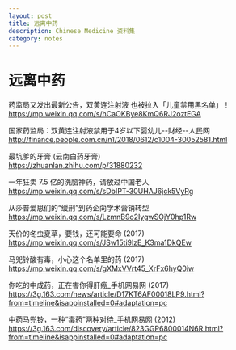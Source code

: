 ```yaml
---
layout: post
title: 远离中药
description: Chinese Medicine 资料集
category: notes
---
```


# 远离中药

药监局又发出最新公告，双黄连注射液 也被拉入「儿童禁用黑名单」！
https://mp.weixin.qq.com/s/hCaOKBye8KmQ6RJ2oztEGA

国家药监局：双黄连注射液禁用于4岁以下婴幼儿--财经--人民网  
http://finance.people.com.cn/n1/2018/0612/c1004-30052581.html

 
最坑爹的牙膏 (云南白药牙膏)  
https://zhuanlan.zhihu.com/p/31880232


一年狂卖 7.5 亿的洗脑神药，请放过中国老人   
https://mp.weixin.qq.com/s/sDbIPT-30UHAJ6jck5VyRg


从莎普爱思们的“缓刑”到药企向学术营销转型   
https://mp.weixin.qq.com/s/LzmnB9o2IygwSOjY0hp1Rw


天价的冬虫夏草，要钱，还可能要命  (2017)  
https://mp.weixin.qq.com/s/JSw15ti9lzE_K3ma1DkQEw


马兜铃酸有毒，小心这个名单里的药  (2017)  
https://mp.weixin.qq.com/s/gXMxVVrt45_XrFx6hyQ0iw



你吃的中成药，正在害你得肝癌_手机网易网 (2017)
https://3g.163.com/news/article/D17KT6AF00018LP9.html?from=timeline&isappinstalled=0#adaptation=pc


中药马兜铃，一种“毒药”两种对待_手机网易网 (2012)
https://3g.163.com/discovery/article/823GGP6800014N6R.html?from=timeline&isappinstalled=0#adaptation=pc



